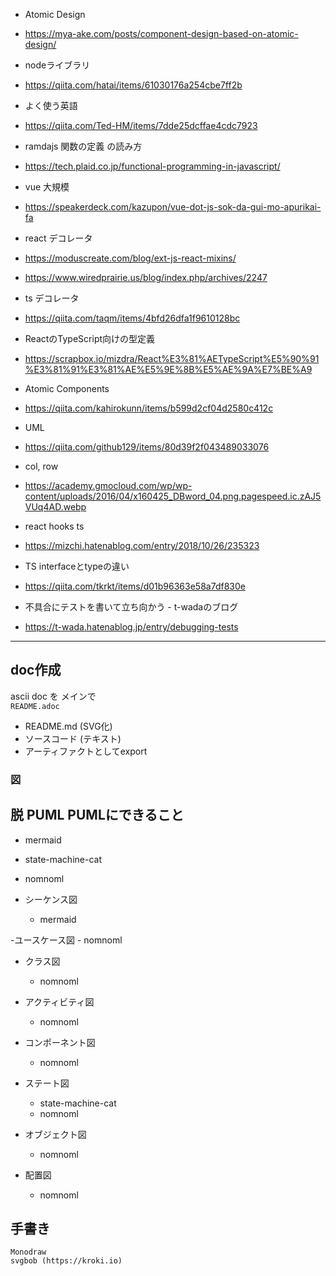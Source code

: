 - Atomic Design
- https://mya-ake.com/posts/component-design-based-on-atomic-design/

- nodeライブラリ
- https://qiita.com/hatai/items/61030176a254cbe7ff2b

- よく使う英語
- https://qiita.com/Ted-HM/items/7dde25dcffae4cdc7923

- ramdajs 関数の定義 の読み方
- https://tech.plaid.co.jp/functional-programming-in-javascript/

- vue 大規模
- https://speakerdeck.com/kazupon/vue-dot-js-sok-da-gui-mo-apurikai-fa

- react デコレータ
- https://moduscreate.com/blog/ext-js-react-mixins/
- https://www.wiredprairie.us/blog/index.php/archives/2247

- ts デコレータ
- https://qiita.com/taqm/items/4bfd26dfa1f9610128bc

- ReactのTypeScript向けの型定義
- https://scrapbox.io/mizdra/React%E3%81%AETypeScript%E5%90%91%E3%81%91%E3%81%AE%E5%9E%8B%E5%AE%9A%E7%BE%A9

- Atomic Components
- https://qiita.com/kahirokunn/items/b599d2cf04d2580c412c

- UML
- https://qiita.com/github129/items/80d39f2f043489033076

- col, row
- https://academy.gmocloud.com/wp/wp-content/uploads/2016/04/x160425_DBword_04.png.pagespeed.ic.zAJ5VUq4AD.webp

- react hooks ts 
- https://mizchi.hatenablog.com/entry/2018/10/26/235323

- TS interfaceとtypeの違い
- https://qiita.com/tkrkt/items/d01b96363e58a7df830e

- 不具合にテストを書いて立ち向かう - t-wadaのブログ
- https://t-wada.hatenablog.jp/entry/debugging-tests

---

## doc作成
ascii doc を メインで  
`README.adoc`
- README.md (SVG化)
- ソースコード (テキスト)
- アーティファクトとしてexport


### 図
## 脱 PUML PUMLにできること
  - mermaid
  - state-machine-cat
  - nomnoml

- シーケンス図
    - mermaid

-ユースケース図
    - nomnoml

- クラス図
    - nomnoml

- アクティビティ図
    - nomnoml

- コンポーネント図
    - nomnoml

- ステート図
    - state-machine-cat
    - nomnoml

- オブジェクト図
    - nomnoml

- 配置図
    - nomnoml

## 手書き
    Monodraw
    svgbob (https://kroki.io)
